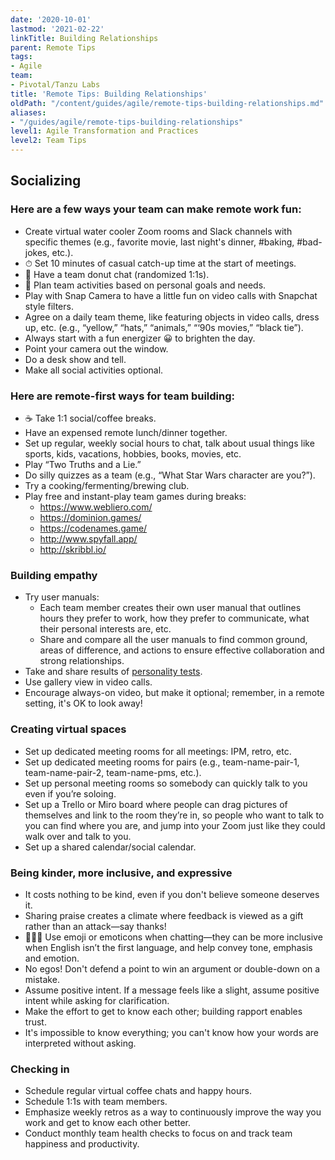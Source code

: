 ```yaml
---
date: '2020-10-01'
lastmod: '2021-02-22'
linkTitle: Building Relationships
parent: Remote Tips
tags:
- Agile
team:
- Pivotal/Tanzu Labs
title: 'Remote Tips: Building Relationships'
oldPath: "/content/guides/agile/remote-tips-building-relationships.md"
aliases:
- "/guides/agile/remote-tips-building-relationships"
level1: Agile Transformation and Practices
level2: Team Tips
---
```


## Socializing

### Here are a few ways your team can make remote work fun:

- Create virtual water cooler Zoom rooms and Slack channels with specific themes (e.g., favorite movie, last night's dinner, #baking, #bad-jokes, etc.).
- ⏱ Set 10 minutes of casual catch-up time at the start of meetings.
- 🍩 Have a team donut chat (randomized 1:1s).
- 🥅 Plan team activities based on personal goals and needs.
- Play with Snap Camera to have a little fun on video calls with Snapchat style filters.
- Agree on a daily team theme, like featuring objects in video calls, dress up, etc. (e.g., “yellow,” “hats,” “animals,” “‘90s movies,” “black tie”).
- Always start with a fun energizer 😀 to brighten the day.
- Point your camera out the window.
- Do a desk show and tell.
- Make all social activities optional.

### Here are remote-first ways for team building:

- ☕️ Take 1:1 social/coffee breaks.
- Have an expensed remote lunch/dinner together.
- Set up regular, weekly social hours to chat, talk about usual things like sports, kids, vacations, hobbies, books, movies, etc.
- Play “Two Truths and a Lie.”
- Do silly quizzes as a team (e.g., “What Star Wars character are you?”).
- Try a cooking/fermenting/brewing club.
- Play free and instant-play team games during breaks:
    - https://www.webliero.com/
    - https://dominion.games/
    - https://codenames.game/
    - http://www.spyfall.app/
    - http://skribbl.io/

### Building empathy
- Try user manuals:
    - Each team member creates their own user manual that outlines hours they prefer to work, how they prefer to communicate, what their personal interests are, etc.
    - Share and compare all the user manuals to find common ground, areas of difference, and actions to ensure effective collaboration and strong relationships.
- Take and share results of [personality tests](https://www.16personalities.com/).
- Use gallery view in video calls.
- Encourage always-on video, but make it optional; remember, in a remote setting, it's OK to look away!

### Creating virtual spaces
- Set up dedicated meeting rooms for all meetings: IPM, retro, etc.
- Set up dedicated meeting rooms for pairs (e.g., team-name-pair-1, team-name-pair-2, team-name-pms, etc.).
- Set up personal meeting rooms so somebody can quickly talk to you even if you’re soloing.
- Set up a Trello or Miro board where people can drag pictures of themselves and link to the room they’re in, so people who want to talk to you can find where you are, and jump into your Zoom just like they could walk over and talk to you.
- Set up a shared calendar/social calendar.

### Being kinder, more inclusive, and expressive
- It costs nothing to be kind, even if you don't believe someone deserves it.
- Sharing praise creates a climate where feedback is viewed as a gift rather than an attack—say thanks!
- 👩🏻‍🏫 Use emoji or emoticons when chatting—they can be more inclusive when English isn’t the first language, and help convey tone, emphasis and emotion.
- No egos! Don't defend a point to win an argument or double-down on a mistake.
- Assume positive intent. If a message feels like a slight, assume positive intent while asking for clarification.
- Make the effort to get to know each other; building rapport enables trust.
- It's impossible to know everything; you can't know how your words are interpreted without asking.

### Checking in
- Schedule regular virtual coffee chats and happy hours.
- Schedule 1:1s with team members.
- Emphasize weekly retros as a way to continuously improve the way you work and get to know each other better.
- Conduct monthly team health checks to focus on and track team happiness and productivity.
